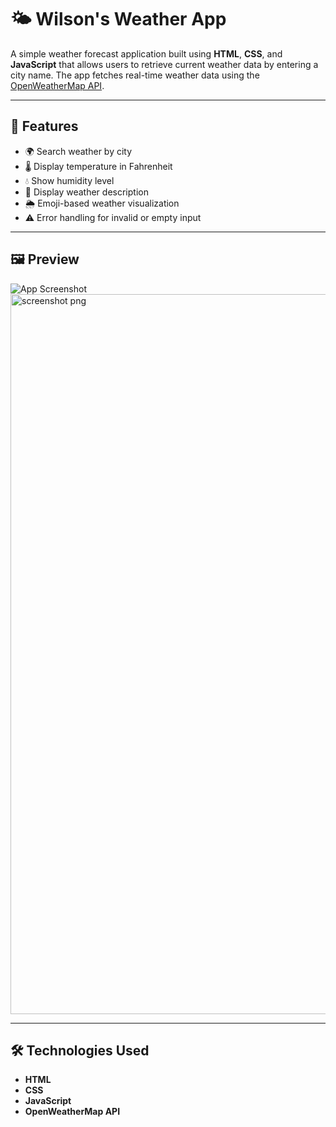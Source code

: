 # 🌤️ Wilson's Weather App

A simple weather forecast application built using **HTML**, **CSS**, and **JavaScript** that allows users to retrieve current weather data by entering a city name. The app fetches real-time weather data using the [OpenWeatherMap API](https://openweathermap.org/api).

---

## 🚀 Features

- 🌍 Search weather by city
- 🌡️ Display temperature in Fahrenheit
- 💧 Show humidity level
- 📜 Display weather description
- 🌦️ Emoji-based weather visualization
- ⚠️ Error handling for invalid or empty input

---

## 🖼️ Preview

![App Screenshot](screenshot.png)  
<img width="741" height="1152" alt="screenshot png" src="https://github.com/user-attachments/assets/89d7af8c-8a4e-4dea-b31e-e2634c9f62b5" />


---

## 🛠️ Technologies Used

- **HTML**
- **CSS**
- **JavaScript**
- **OpenWeatherMap API**


